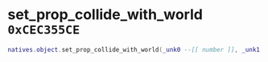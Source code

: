 # set_prop_collide_with_world `0xCEC355CE`

```lua
natives.object.set_prop_collide_with_world(_unk0 --[[ number ]], _unk1 --[[ number ]])
```